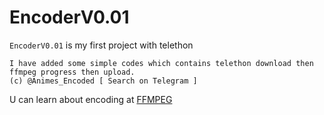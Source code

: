 # EncoderV0.01
`EncoderV0.01` is my first project with telethon

```
I have added some simple codes which contains telethon download then ffmpeg progress then upload. 
(c) @Animes_Encoded [ Search on Telegram ]
```
U can learn about encoding at [FFMPEG](https://ffmpeg.org)
